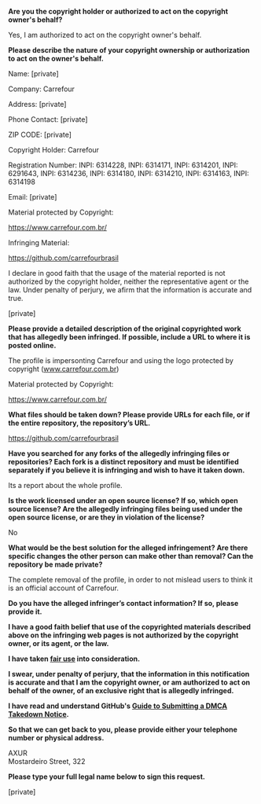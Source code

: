 **Are you the copyright holder or authorized to act on the copyright owner's behalf?**

Yes, I am authorized to act on the copyright owner's behalf.

**Please describe the nature of your copyright ownership or authorization to act on the owner's behalf.**

Name: [private]

Company: Carrefour

Address: [private]

Phone Contact: [private]

ZIP CODE: [private]

Copyright Holder: Carrefour

Registration Number: INPI: 6314228, INPI: 6314171, INPI: 6314201, INPI: 6291643, INPI: 6314236, INPI: 6314180, INPI: 6314210, INPI: 6314163, INPI: 6314198

Email: [private]

Material protected by Copyright:

https://www.carrefour.com.br/

Infringing Material:

https://github.com/carrefourbrasil

I declare in good faith that the usage of the material reported is not authorized by the copyright holder, neither the representative agent or the law. Under penalty of perjury, we afirm that the information is accurate and true.

[private]

**Please provide a detailed description of the original copyrighted work that has allegedly been infringed. If possible, include a URL to where it is posted online.**

The profile is impersonting Carrefour and using the logo protected by copyright (www.carrefour.com.br)

Material protected by Copyright:

https://www.carrefour.com.br/

**What files should be taken down? Please provide URLs for each file, or if the entire repository, the repository’s URL.**

https://github.com/carrefourbrasil

**Have you searched for any forks of the allegedly infringing files or repositories? Each fork is a distinct repository and must be identified separately if you believe it is infringing and wish to have it taken down.**

Its a report about the whole profile.

**Is the work licensed under an open source license? If so, which open source license? Are the allegedly infringing files being used under the open source license, or are they in violation of the license?**

No

**What would be the best solution for the alleged infringement? Are there specific changes the other person can make other than removal? Can the repository be made private?**

The complete removal of the profile, in order to not mislead users to think it is an official account of Carrefour.

**Do you have the alleged infringer’s contact information? If so, please provide it.**

**I have a good faith belief that use of the copyrighted materials described above on the infringing web pages is not authorized by the copyright owner, or its agent, or the law.**

**I have taken <a href="https://www.lumendatabase.org/topics/22">fair use</a> into consideration.**

**I swear, under penalty of perjury, that the information in this notification is accurate and that I am the copyright owner, or am authorized to act on behalf of the owner, of an exclusive right that is allegedly infringed.**

**I have read and understand GitHub's <a href="https://docs.github.com/articles/guide-to-submitting-a-dmca-takedown-notice/">Guide to Submitting a DMCA Takedown Notice</a>.**

**So that we can get back to you, please provide either your telephone number or physical address.**

AXUR  
Mostardeiro Street, 322

**Please type your full legal name below to sign this request.**

[private]
